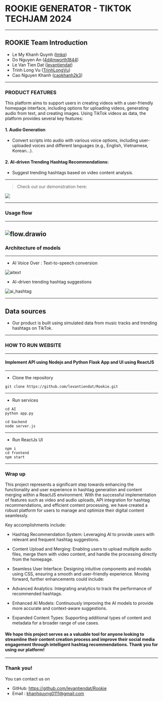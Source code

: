 # ROOKIE GENERATOR - TIKTOK TECHJAM 2024

---

## ROOKIE Team Introduction

- Le My Khanh Quynh ([lmkq](https://github.com/lmkq))
- Do Nguyen An ([4d4mworth1844](https://github.com/4d4mworth1844))
- Le Van Tien Dat ([levantiendat](https://github.com/levantiendat))
- Trinh Long Vu ([TrinhLongVu](https://github.com/TrinhLongVu))
- Cao Nguyen Khanh ([caokhanh2k3](https://github.com/caokhanh2k3))

---

### PRODUCT FEATURES
This platform aims to support users in creating videos with a user-friendly homepage interface, including options for uploading videos, generating audio from text, and creating images. Using TikTok videos as data, the platform provides several key features:
#### 1. Audio Generation
- Convert scripts into audio with various voice options, including user-uploaded voices and different languages (e.g., English, Vietnamese, Korean...).
#### 2. AI-driven Trending Hashtag Recommendations: 
- Suggest trending hashtags based on video content analysis.

---

> Check out our demonstration here:

[![](https://markdown-videos-api.jorgenkh.no/youtube/HFKwWb8UNxI?si=3z27RFMlxgPdMZWY)]([https://youtu.be/dQw4w9WgXcQ](https://youtu.be/HFKwWb8UNxI?si=3z27RFMlxgPdMZWY))

---

### Usage flow

---
![flow.drawio](https://hackmd.io/_uploads/SkyCkKOwA.png)
---

### Architecture of models

---
- AI Voice Over : Text-to-speech conversion

![aitext](https://hackmd.io/_uploads/Bk2MlFdPC.png)

- AI-driven trending hashtag suggestions

![ai_hashtag](https://hackmd.io/_uploads/HkWYgF_vA.png)

---
## Data sources

- Our product is built using simulated data from music tracks and trending hashtags on TikTok.

---

### HOW TO RUN WEBSITE

---

#### Implement API using Nodejs and Python Flask App and UI using ReactJS
---
- Clone the repository

```git
git clone https://github.com/levantiendat/Rookie.git
```
---
- Run services
```python=
cd AI
python app.py
```
```javascript=
cd backend
node server.js
```
---
- Run ReactJs UI
```javascript=
npm i
cd frontend
npm start
```
---


### Wrap up

This project represents a significant step towards enhancing the functionality and user experience in hashtag generation and content merging within a ReactJS environment. With the successful implementation of features such as video and audio uploads, API integration for hashtag recommendations, and efficient content processing, we have created a robust platform for users to manage and optimize their digital content seamlessly.

Key accomplishments include:

- Hashtag Recommendation System: Leveraging AI to provide users with relevant and frequent hashtag suggestions.
- Content Upload and Merging: Enabling users to upload multiple audio files, merge them with video content, and handle the processing directly from the homepage.
- Seamless User Interface: Designing intuitive components and modals using CSS, ensuring a smooth and user-friendly experience.
Moving forward, further enhancements could include:

- Advanced Analytics: Integrating analytics to track the performance of recommended hashtags.
- Enhanced AI Models: Continuously improving the AI models to provide more accurate and context-aware suggestions.
- Expanded Content Types: Supporting additional types of content and metadata for a broader range of use cases.
#### We hope this project serves as a valuable tool for anyone looking to streamline their content creation process and improve their social media engagement through intelligent hashtag recommendations. Thank you for using our platform!

---

### Thank you!

You can contact us on

- GitHub: https://github.com/levantiendat/Rookie
- Email : khanhquyng0111@gmail.com
